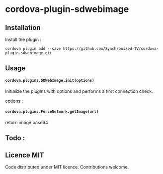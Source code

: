 # cordova-plugin-sdwebimage



## Installation

Install the plugin :

`cordova plugin add --save https://github.com/Synchronized-TV/cordova-plugin-sdwebimage.git`

## Usage

#### `cordova.plugins.SDWebImage.init(options)`

Initialize the plugins with options and performs a first connection check.

options :


#### `cordova.plugins.ForceNetwork.getImage(url)`

return image base64

## Todo :



## Licence MIT

Code distributed under MIT licence. Contributions welcome.
